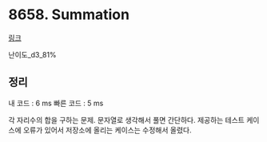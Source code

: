 # 8658. Summation

[링크](https://swexpertacademy.com/main/code/problem/problemDetail.do?contestProbId=AW1lwyh6WPwDFARC&categoryId=AW1lwyh6WPwDFARC&categoryType=CODE)

난이도\_d3\_81%

## 정리

내 코드 : 6 ms
빠른 코드 : 5 ms

각 자리수의 합을 구하는 문제. 문자열로 생각해서 풀면 간단하다.
제공하는 테스트 케이스에 오류가 있어서 저장소에 올리는 케이스는 수정해서 올렸다.
